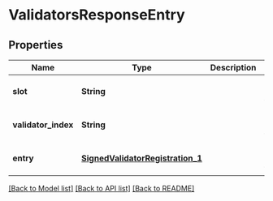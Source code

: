 # ValidatorsResponseEntry
## Properties

| Name | Type | Description | Notes |
|------------ | ------------- | ------------- | -------------|
| **slot** | **String** |  | [optional] [default to null] |
| **validator\_index** | **String** |  | [optional] [default to null] |
| **entry** | [**SignedValidatorRegistration_1**](SignedValidatorRegistration_1.md) |  | [optional] [default to null] |

[[Back to Model list]](../README.md#documentation-for-models) [[Back to API list]](../README.md#documentation-for-api-endpoints) [[Back to README]](../README.md)

